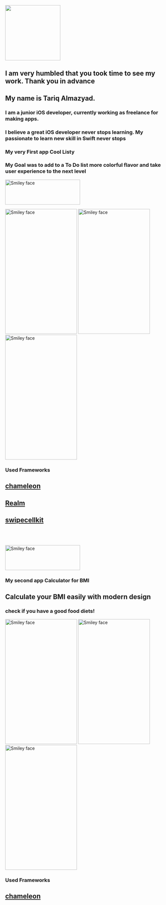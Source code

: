   <img src="https://user-images.githubusercontent.com/34104180/73288242-9ce8f980-41c8-11ea-8634-b135595fd6dc.png" height="177" width="177">

## I am very humbled that you took time to see my work. Thank you in advance
## My name is Tariq Almazyad. 
### I am a junior iOS developer, currently working as freelance for making apps. 
### I believe a great iOS developer never stops learning. My passionate to learn new skill in Swift never stops
### My very First app **Cool Listy**
### My Goal was to add to a To Do list more colorful flavor and take user experience to the next level
 <a href="https://apps.apple.com/app/id1495567728">
<img src="https://user-images.githubusercontent.com/34104180/72784308-835b1700-3bf6-11ea-9de3-96ef3b5ddb61.png" alt="Smiley face" height="80" width="240">
</a>

<p>
<img src="https://user-images.githubusercontent.com/34104180/73143067-c0466400-4063-11ea-9b13-66a4c358682b.gif" alt="Smiley face" height="400" width="230">
 <img src="https://user-images.githubusercontent.com/34104180/73143133-6befb400-4064-11ea-887d-feaf2c6ead4d.gif" alt="Smiley face" height="400" width="230">
 
  <img src="https://user-images.githubusercontent.com/34104180/73143166-c4bf4c80-4064-11ea-9f8b-079358917fd0.gif" alt="Smiley face" height="400" width="230">
</p>

### Used Frameworks
## <a href="https://github.com/viccalexander/Chameleon">chameleon</a>
## <a href="https://realm.io/">Realm</a>
## <a href="https://github.com/SwipeCellKit/SwipeCellKit">swipecellkit</a>

</br></br></br>
 <a href="https://apps.apple.com/app/id1496163443">
<img src="https://user-images.githubusercontent.com/34104180/72784308-835b1700-3bf6-11ea-9de3-96ef3b5ddb61.png" alt="Smiley face" height="80" width="240">
</a>

### My second app **Calculator for BMI**
<h2> Calculate your BMI easily with modern design </h2>

<h3> check if you have a good food diets!</h3>

<p>
<img src="https://user-images.githubusercontent.com/34104180/73141891-cb46c780-4056-11ea-8070-465b48be825f.gif" alt="Smiley face" height="400" width="230">
 
 <img src="https://user-images.githubusercontent.com/34104180/73141922-34c6d600-4057-11ea-8e21-6f21561dfaf3.gif" alt="Smiley face" height="400" width="230">
 
 <img src="https://user-images.githubusercontent.com/34104180/73142024-11505b00-4058-11ea-824a-b38e3de5d20f.gif" alt="Smiley face" height="400" width="230">

</p>

### Used Frameworks
## <a href="https://github.com/viccalexander/Chameleon">chameleon</a>














